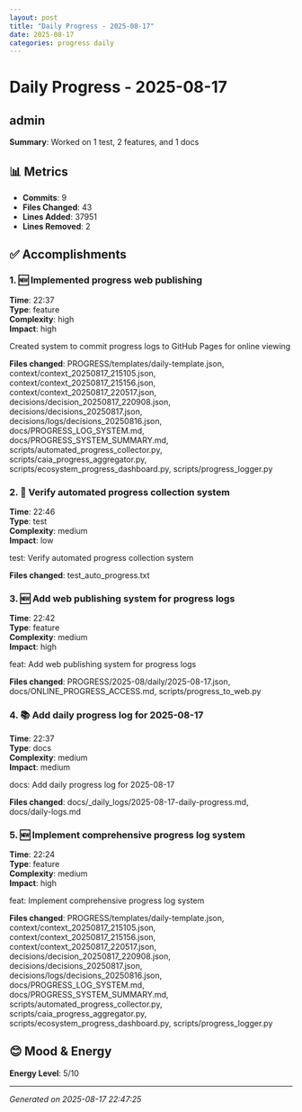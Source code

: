 ```yaml
---
layout: post
title: "Daily Progress - 2025-08-17"
date: 2025-08-17
categories: progress daily
---
```


# Daily Progress - 2025-08-17

## admin

**Summary**: Worked on 1 test, 2 features, and 1 docs

## 📊 Metrics

- **Commits**: 9
- **Files Changed**: 43
- **Lines Added**: 37951
- **Lines Removed**: 2

## ✅ Accomplishments

### 1. 🆕 Implemented progress web publishing
**Time**: 22:37  
**Type**: feature  
**Complexity**: high  
**Impact**: high  

Created system to commit progress logs to GitHub Pages for online viewing

**Files changed**: PROGRESS/templates/daily-template.json, context/context_20250817_215105.json, context/context_20250817_215156.json, context/context_20250817_220517.json, decisions/decision_20250817_220908.json, decisions/decisions_20250817.json, decisions/logs/decisions_20250816.json, docs/PROGRESS_LOG_SYSTEM.md, docs/PROGRESS_SYSTEM_SUMMARY.md, scripts/automated_progress_collector.py, scripts/caia_progress_aggregator.py, scripts/ecosystem_progress_dashboard.py, scripts/progress_logger.py

### 2. 🧪 Verify automated progress collection system
**Time**: 22:46  
**Type**: test  
**Complexity**: medium  
**Impact**: low  

test: Verify automated progress collection system

**Files changed**: test_auto_progress.txt

### 3. 🆕 Add web publishing system for progress logs
**Time**: 22:42  
**Type**: feature  
**Complexity**: medium  
**Impact**: high  

feat: Add web publishing system for progress logs

**Files changed**: PROGRESS/2025-08/daily/2025-08-17.json, docs/ONLINE_PROGRESS_ACCESS.md, scripts/progress_to_web.py

### 4. 📚 Add daily progress log for 2025-08-17
**Time**: 22:37  
**Type**: docs  
**Complexity**: medium  
**Impact**: medium  

docs: Add daily progress log for 2025-08-17

**Files changed**: docs/_daily_logs/2025-08-17-daily-progress.md, docs/daily-logs.md

### 5. 🆕 Implement comprehensive progress log system
**Time**: 22:24  
**Type**: feature  
**Complexity**: medium  
**Impact**: high  

feat: Implement comprehensive progress log system

**Files changed**: PROGRESS/templates/daily-template.json, context/context_20250817_215105.json, context/context_20250817_215156.json, context/context_20250817_220517.json, decisions/decision_20250817_220908.json, decisions/decisions_20250817.json, decisions/logs/decisions_20250816.json, docs/PROGRESS_LOG_SYSTEM.md, docs/PROGRESS_SYSTEM_SUMMARY.md, scripts/automated_progress_collector.py, scripts/caia_progress_aggregator.py, scripts/ecosystem_progress_dashboard.py, scripts/progress_logger.py

## 😊 Mood & Energy

**Energy Level**: 5/10

---

*Generated on 2025-08-17 22:47:25*
